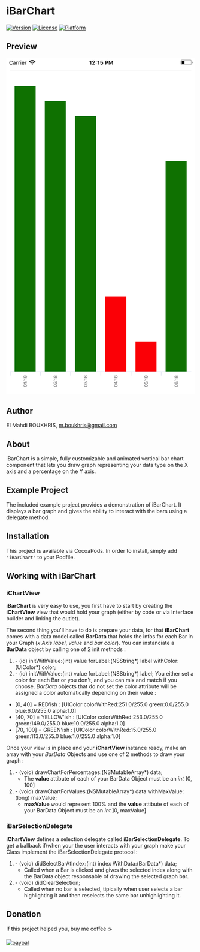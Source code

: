 # iBarChart
[![Version](https://img.shields.io/cocoapods/v/iBarChart.svg?style=flat)](http://cocoapods.org/pods/iBarChart)
[![License](https://img.shields.io/cocoapods/l/iBarChart.svg?style=flat)](http://cocoapods.org/pods/iBarChart)
[![Platform](https://img.shields.io/cocoapods/p/iBarChart.svg?style=flat)](http://cocoapods.org/pods/iBarChart)

## Preview
![Alt text](example-app-preview.png?raw=true "")

## Author
El Mahdi BOUKHRIS, m.boukhris@gmail.com

## About
iBarChart is a simple, fully customizable and animated vertical bar chart component that lets you draw graph representing your data type on the X axis and a percentage on the Y axis.

## Example Project
The included example project provides a demonstration of iBarChart. It displays a bar graph and gives the ability to interact with the bars using a delegate method.

## Installation
This project is available via CocoaPods. In order to install, simply add `"iBarChart"` to your Podfile. 

## Working with iBarChart

### iChartView
**iBarChart** is very easy to use, you first have to start by creating the **iChartView** view that would hold your graph (either by code or via Interface builder and linking the outlet). 

The second thing you'll have to do is prepare your data, for that **iBarChart** comes with a data model called **BarData** that holds the infos for each Bar in your Graph (*x Axis label*, *value* and *bar color*). You can instanciate a **BarData** object by calling one of 2 init methods :
1. \- (id) initWithValue:(int) value forLabel:(NSString*) label withColor:(UIColor*) color;
2. \- (id) initWithValue:(int) value forLabel:(NSString*) label;
You either set a color for each Bar or you don't, and you can mix and match if you choose. *BarData* objects that do not set the color attribute will be assigned a color automatically depending on their value :
* [0, 40]             = RED'ish : [UIColor colorWithRed:251.0/255.0 green:0.0/255.0 blue:6.0/255.0 alpha:1.0]
* [40, 70]           = YELLOW'ish : [UIColor colorWithRed:253.0/255.0 green:149.0/255.0 blue:10.0/255.0 alpha:1.0]
* [70, 100]         = GREEN'ish : [UIColor colorWithRed:15.0/255.0 green:113.0/255.0 blue:1.0/255.0 alpha:1.0]

Once your view is in place and your **iChartView** instance ready, make an array with your *BarData* Objects and use one of 2 methods to draw your graph :

1. \- (void) drawChartForPercentages:(NSMutableArray*) data;
    * The **value** attibute of each of your BarData Object must be an *int* ]0, 100]
2. \- (void) drawChartForValues:(NSMutableArray*) data withMaxValue:(long) maxValue;
    * **maxValue** would represent 100% and the **value** attibute of each of your BarData Object must be an *int* ]0, maxValue]
    
### iBarSelectionDelegate
**iChartView** defines a selection delegate called **iBarSelectionDelegate**. 
To get a ballback if/when your the user interacts with your graph make your Class implement the iBarSelectionDelegate protocol :

1. \- (void) didSelectBarAtIndex:(int) index WithData:(BarData*) data;
    * Called when a Bar is clicked and gives the selected index along with the BarData object responsable of drawing the selected graph bar. 
2. \- (void) didClearSelection;
    * Called when no bar is selected, tipically when user selects a bar highlighting it and then reselects the same bar unhighlighting it.

## Donation
If this project helped you, buy me coffee :coffee:

[![paypal](https://www.paypalobjects.com/en_US/i/btn/btn_donateCC_LG.gif)](https://paypal.me/BEMahdi)
